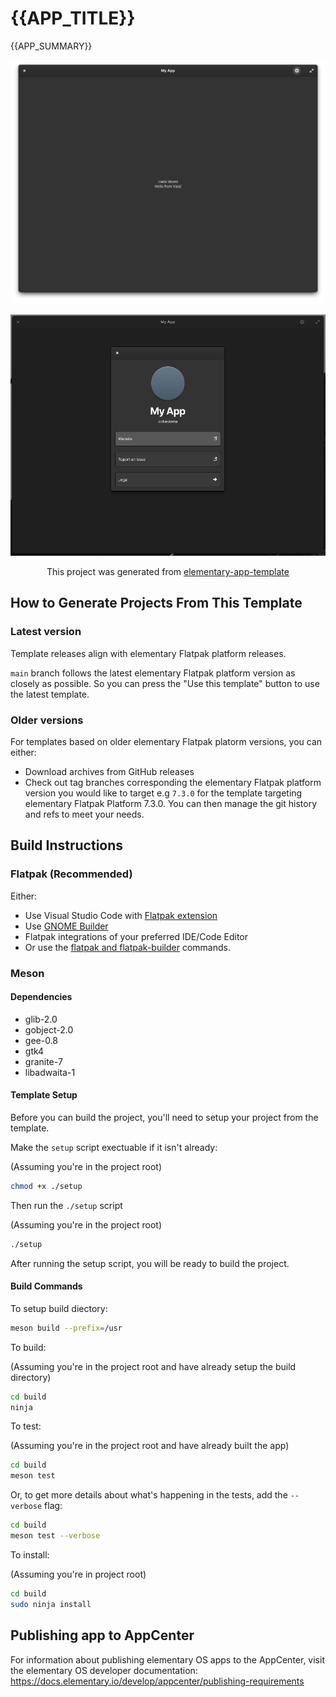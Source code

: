 # {{APP_TITLE}}

{{APP_SUMMARY}}

![App Main View - Hello World](.github/screenshots/screenshot-1.png)

![App About page - Featuring links to app website and issue reporting](.github/screenshots//screenshot-2.png)

<p style="text-align: center;">This project was generated from <a href="https://github.com/colinkiama/elementary-app-template">elementary-app-template</a></p> 

## How to Generate Projects From This Template

### Latest version

Template releases align with elementary Flatpak platform releases.

`main` branch follows the latest elementary Flatpak platform version as closely as possible.
So you can press the "Use this template" button to use the latest template.

### Older versions

For templates based on older elementary Flatpak platorm versions, you can either:
- Download archives from GitHub releases
- Check out tag branches corresponding the elementary Flatpak platform version you would like to target 
  e.g `7.3.0` for the template targeting elementary Flatpak Platform 7.3.0. You can then manage the git history and refs to meet your needs.

## Build Instructions

### Flatpak (Recommended)

Either:

-   Use Visual Studio Code with [Flatpak extension](https://marketplace.visualstudio.com/items?itemName=bilelmoussaoui.flatpak-vscode)
-   Use [GNOME Builder](https://apps.gnome.org/en-GB/app/org.gnome.Builder/)
-   Flatpak integrations of your preferred IDE/Code Editor
-   Or use the [flatpak and flatpak-builder](https://docs.flatpak.org/en/latest/first-build.htm) commands.

### Meson

#### Dependencies

- glib-2.0
- gobject-2.0
- gee-0.8
- gtk4
- granite-7
- libadwaita-1

#### Template Setup

Before you can build the project, you'll need to setup your project from the template.

Make the `setup` script exectuable if it isn't already:

(Assuming you're in the project root)

```sh
chmod +x ./setup
```

Then run the `./setup` script

(Assuming you're in the project root)

```sh
./setup
```

After running the setup script, you will be ready to build the project.

#### Build Commands

To setup build diectory:

```sh
meson build --prefix=/usr
```

To build:

(Assuming you're in the project root and have already setup the build directory)

```sh
cd build
ninja
```

To test:

(Assuming you're in the project root and have already built the app)

```sh
cd build
meson test
```

Or, to get more details about what's happening in the tests, add the `--verbose` flag:

```sh
cd build
meson test --verbose
```

To install:

(Assuming you're in project root)

```sh
cd build
sudo ninja install
```

## Publishing app to AppCenter

For information about publishing elementary OS apps to the AppCenter, visit the elementary OS developer documentation: https://docs.elementary.io/develop/appcenter/publishing-requirements
